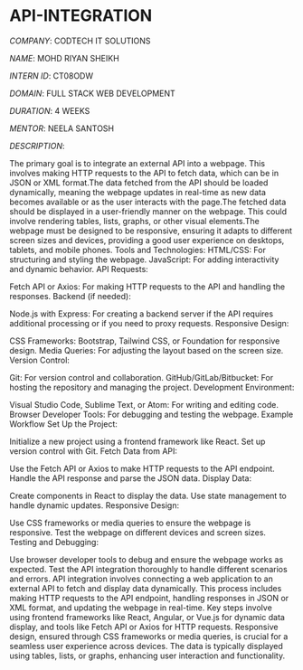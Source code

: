 # API-INTEGRATION



*COMPANY*: CODTECH IT SOLUTIONS


*NAME*: MOHD RIYAN SHEIKH


*INTERN ID*: CT08ODW


*DOMAIN*: FULL STACK WEB DEVELOPMENT


*DURATION*: 4 WEEKS


*MENTOR*: NEELA SANTOSH

*DESCRIPTION*:


The primary goal is to integrate an external API into a webpage. This involves making HTTP requests to the API to fetch data, which can be in JSON or XML format.The data fetched from the API should be loaded dynamically, meaning the webpage updates in real-time as new data becomes available or as the user interacts with the page.The fetched data should be displayed in a user-friendly manner on the webpage. This could involve rendering tables, lists, graphs, or other visual elements.The webpage must be designed to be responsive, ensuring it adapts to different screen sizes and devices, providing a good user experience on desktops, tablets, and mobile phones.
Tools and Technologies:
HTML/CSS: For structuring and styling the webpage.
JavaScript: For adding interactivity and dynamic behavior.
API Requests:

Fetch API or Axios: For making HTTP requests to the API and handling the responses.
Backend (if needed):

Node.js with Express: For creating a backend server if the API requires additional processing or if you need to proxy requests.
Responsive Design:

CSS Frameworks: Bootstrap, Tailwind CSS, or Foundation for responsive design.
Media Queries: For adjusting the layout based on the screen size.
Version Control:

Git: For version control and collaboration.
GitHub/GitLab/Bitbucket: For hosting the repository and managing the project.
Development Environment:

Visual Studio Code, Sublime Text, or Atom: For writing and editing code.
Browser Developer Tools: For debugging and testing the webpage.
Example Workflow
Set Up the Project:

Initialize a new project using a frontend framework like React.
Set up version control with Git.
Fetch Data from API:

Use the Fetch API or Axios to make HTTP requests to the API endpoint.
Handle the API response and parse the JSON data.
Display Data:

Create components in React to display the data.
Use state management to handle dynamic updates.
Responsive Design:

Use CSS frameworks or media queries to ensure the webpage is responsive.
Test the webpage on different devices and screen sizes.
Testing and Debugging:

Use browser developer tools to debug and ensure the webpage works as expected.
Test the API integration thoroughly to handle different scenarios and errors.
API integration involves connecting a web application to an external API to fetch and display data dynamically. This process includes making HTTP requests to the API endpoint, handling responses in JSON or XML format, and updating the webpage in real-time. Key steps involve using frontend frameworks like React, Angular, or Vue.js for dynamic data display, and tools like Fetch API or Axios for HTTP requests. Responsive design, ensured through CSS frameworks or media queries, is crucial for a seamless user experience across devices. The data is typically displayed using tables, lists, or graphs, enhancing user interaction and functionality.
